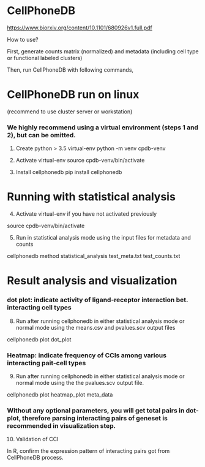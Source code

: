 # CellPhoneDB

https://www.biorxiv.org/content/10.1101/680926v1.full.pdf

How to use?

First, generate counts matrix (normalized) and metadata (including cell type or functional labeled clusters)

Then, run CellPhoneDB with following commands,

# CellPhoneDB run on linux 
(recommend to use cluster server or workstation)

### We highly recommend using a virtual environment (steps 1 and 2), but can be omitted.

1. Create python > 3.5 virtual-env
python -m venv cpdb-venv


2. Activate virtual-env
source cpdb-venv/bin/activate


3. Install cellphonedb
pip install cellphonedb

# Running with statistical analysis
4. Activate virtual-env if you have not activated previously

source cpdb-venv/bin/activate


5. Run in statistical analysis mode using the input files for metadata and counts

cellphonedb method statistical_analysis test_meta.txt test_counts.txt

# Result analysis and visualization

### dot plot: indicate activity of ligand-receptor interaction bet. interacting cell types
8. Run after running cellphonedb in either statistical analysis mode or normal mode using the means.csv and pvalues.scv output files

cellphonedb plot dot_plot

### Heatmap: indicate frequency of CCIs among various interacting pait-cell types
9. Run after running cellphonedb in either statistical analysis mode or normal mode using the the pvalues.scv output file.

cellphonedb plot heatmap_plot meta_data

### Without any optional parameters, you will get total pairs in dot-plot, therefore parsing interacting pairs of geneset is recommended in visualization step. 

10. Validation of CCI

In R, confirm the expression pattern of interacting pairs got from CellPhoneDB process. 

